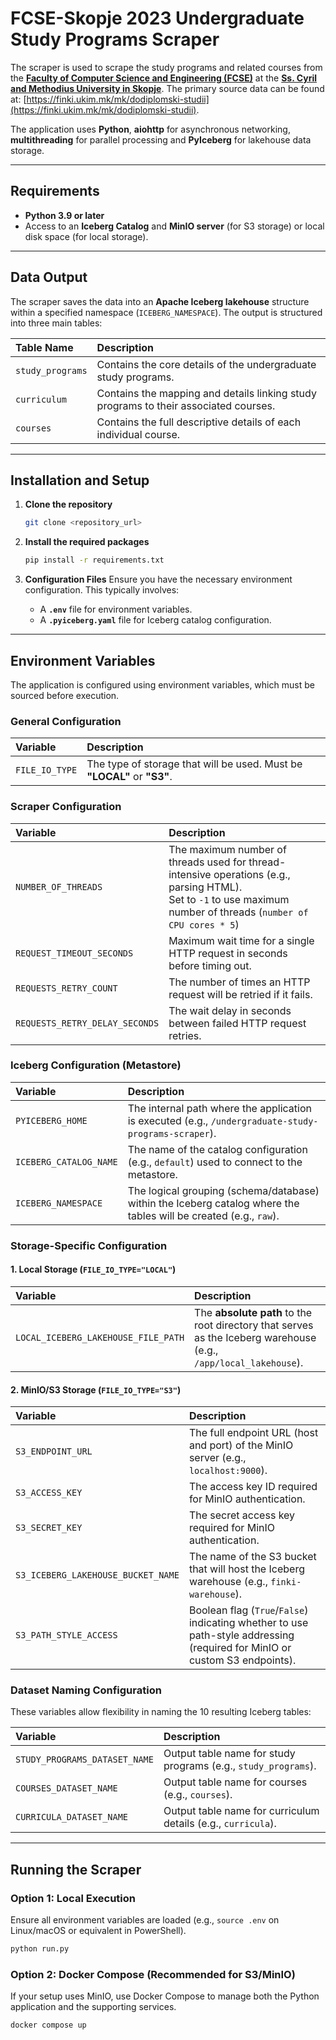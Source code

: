 # FCSE-Skopje 2023 Undergraduate Study Programs Scraper

The scraper is used to scrape the study programs and related courses from the **[Faculty of Computer Science and Engineering (FCSE)](https://finki.ukim.mk)** at the **[Ss. Cyril and Methodius University in Skopje](https://www.ukim.edu.mk)**. The primary source data can be found at: [https://finki.ukim.mk/mk/dodiplomski-studii](https://finki.ukim.mk/mk/dodiplomski-studii).

The application uses **Python**, **aiohttp** for asynchronous networking, **multithreading** for parallel processing and **PyIceberg** for lakehouse data storage.

---
## Requirements

- **Python 3.9 or later**
- Access to an **Iceberg Catalog** and **MinIO server** (for S3 storage) or local disk space (for local storage).

---

## Data Output

The scraper saves the data into an **Apache Iceberg lakehouse** structure within a specified namespace (`ICEBERG_NAMESPACE`). The output is structured into three main tables:

| Table Name | Description |
| :--- | :--- |
| `study_programs` | Contains the core details of the undergraduate study programs. |
| `curriculum` | Contains the mapping and details linking study programs to their associated courses. |
| `courses` | Contains the full descriptive details of each individual course. |

---

## Installation and Setup

1.  **Clone the repository**
    ```bash
    git clone <repository_url>
    ```

2.  **Install the required packages**
    ```bash
    pip install -r requirements.txt
    ```

3. **Configuration Files**
   Ensure you have the necessary environment configuration. This typically involves:
    * A **`.env`** file for environment variables.
    * A **`.pyiceberg.yaml`** file for Iceberg catalog configuration.

---

## Environment Variables

The application is configured using environment variables, which must be sourced before execution.

### General Configuration

| Variable | Description                                                                                                                                                       |
| :--- |:------------------------------------------------------------------------------------------------------------------------------------------------------------------|
| `FILE_IO_TYPE` | The type of storage that will be used. Must be **"LOCAL"** or **"S3"**.                                                                                           |

### Scraper Configuration
| Variable | Description                                                                                                                                                       |
| :--- |:------------------------------------------------------------------------------------------------------------------------------------------------------------------|
| `NUMBER_OF_THREADS` | The maximum number of threads used for thread-intensive operations (e.g., parsing HTML).<br/> Set to `-1` to use maximum number of threads (`number of CPU cores * 5`) |
| `REQUEST_TIMEOUT_SECONDS` | Maximum wait time for a single HTTP request in seconds before timing out.                                                                                         |
| `REQUESTS_RETRY_COUNT` | The number of times an HTTP request will be retried if it fails.                                                                                                  |
| `REQUESTS_RETRY_DELAY_SECONDS` | The wait delay in seconds between failed HTTP request retries.                                                                                                    |

### Iceberg Configuration (Metastore)

| Variable | Description                                                                                                       |
| :--- |:------------------------------------------------------------------------------------------------------------------|
| `PYICEBERG_HOME` | The internal path where the application is executed (e.g., `/undergraduate-study-programs-scraper`).              |
| `ICEBERG_CATALOG_NAME` | The name of the catalog configuration (e.g., `default`) used to connect to the metastore.                         |
| `ICEBERG_NAMESPACE` | The logical grouping (schema/database) within the Iceberg catalog where the tables will be created (e.g., `raw`). |

### Storage-Specific Configuration

#### 1. Local Storage (`FILE_IO_TYPE="LOCAL"`)

| Variable | Description |
| :--- | :--- |
| `LOCAL_ICEBERG_LAKEHOUSE_FILE_PATH` | The **absolute path** to the root directory that serves as the Iceberg warehouse (e.g., `/app/local_lakehouse`). |

#### 2. MinIO/S3 Storage (`FILE_IO_TYPE="S3"`)

| Variable | Description |
| :--- | :--- |
| `S3_ENDPOINT_URL` | The full endpoint URL (host and port) of the MinIO server (e.g., `localhost:9000`). |
| `S3_ACCESS_KEY` | The access key ID required for MinIO authentication. |
| `S3_SECRET_KEY` | The secret access key required for MinIO authentication. |
| `S3_ICEBERG_LAKEHOUSE_BUCKET_NAME` | The name of the S3 bucket that will host the Iceberg warehouse (e.g., `finki-warehouse`). |
| `S3_PATH_STYLE_ACCESS` | Boolean flag (`True`/`False`) indicating whether to use path-style addressing (required for MinIO or custom S3 endpoints). |


### Dataset Naming Configuration

These variables allow flexibility in naming the 10 resulting Iceberg tables:

| Variable                      | Description                                                       |
|:------------------------------|:------------------------------------------------------------------|
| `STUDY_PROGRAMS_DATASET_NAME` | Output table name for study programs (e.g., `study_programs`).    |
| `COURSES_DATASET_NAME`        | Output table name for courses (e.g., `courses`).                  |
| `CURRICULA_DATASET_NAME`      | Output table name for curriculum details (e.g., `curricula`).     |

---

## Running the Scraper

### Option 1: Local Execution

Ensure all environment variables are loaded (e.g., `source .env` on Linux/macOS or equivalent in PowerShell).

```bash
python run.py
```
### Option 2: Docker Compose (Recommended for S3/MinIO)

If your setup uses MinIO, use Docker Compose to manage both the Python application and the supporting services.

```bash
docker compose up
```
